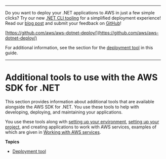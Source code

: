 --------

Do you want to deploy your \.NET applications to AWS in just a few simple clicks? Try our new [\.NET CLI tooling](https://www.nuget.org/packages/AWS.Deploy.CLI/) for a simplified deployment experience\! Read our [blog post](https://aws.amazon.com/blogs/developer/reimagining-the-aws-net-deployment-experience/) and submit your feedback on [GitHub](https://github.com/aws/aws-dotnet-deploy)\!

 [https://github.com/aws/aws-dotnet-deploy/](https://github.com/aws/aws-dotnet-deploy/)

For additional information, see the section for the [deployment tool](https://docs.aws.amazon.com/sdk-for-net/v3/developer-guide/deployment-tool.html) in this guide\.

--------

# Additional tools to use with the AWS SDK for \.NET<a name="net-dg-additional-tools"></a>

This section provides information about additional tools that are available alongside the AWS SDK for \.NET\. You use these tools to help with developing, deploying, and maintaining your applications\.

You use these tools along with [setting up your environment](net-dg-setup.md), [setting up your project](net-dg-config.md), and creating applications to work with AWS services, examples of which are given in [Working with AWS services](tutorials-examples.md)\.

**Topics**
+ [Deployment tool](deployment-tool.md)